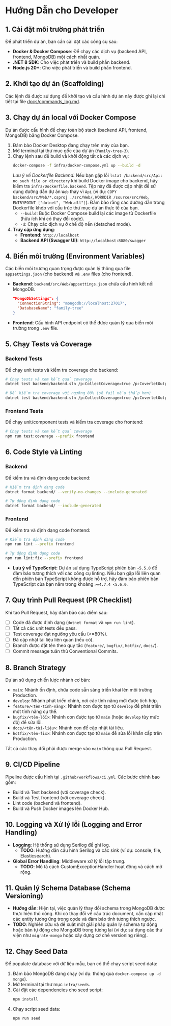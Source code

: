 # Hướng Dẫn cho Developer

## 1. Cài đặt môi trường phát triển
Để phát triển dự án, bạn cần cài đặt các công cụ sau:
- **Docker & Docker Compose**: Để chạy các dịch vụ (backend API, frontend, MongoDB) một cách nhất quán.
- **.NET 8 SDK**: Cho việc phát triển và build phần backend.
- **Node.js 20+**: Cho việc phát triển và build phần frontend.

## 2. Khởi tạo dự án (Scaffolding)
Các lệnh đã được sử dụng để khởi tạo và cấu hình dự án này được ghi lại chi tiết tại file [docs/commands_log.md](./commands_log.md).

## 3. Chạy dự án local với Docker Compose
Dự án được cấu hình để chạy toàn bộ stack (backend API, frontend, MongoDB) bằng Docker Compose.
1.  Đảm bảo Docker Desktop đang chạy trên máy của bạn.
2.  Mở terminal tại thư mục gốc của dự án (`family-tree-3`).
3.  Chạy lệnh sau để build và khởi động tất cả các dịch vụ:
    ```bash
    docker-compose -f infra/docker-compose.yml up --build -d
    ```
    *Lưu ý về Dockerfile Backend:* Nếu bạn gặp lỗi `lstat /backend/src/Api: no such file or directory` khi build Docker image cho backend, hãy kiểm tra `infra/Dockerfile.backend`. Tệp này đã được cập nhật để sử dụng đường dẫn dự án `Web` thay vì `Api` (ví dụ: `COPY backend/src/Web/*.csproj ./src/Web/`, `WORKDIR /source/src/Web`, `ENTRYPOINT ["dotnet", "Web.dll"]`). Đảm bảo rằng các đường dẫn trong Dockerfile khớp với cấu trúc thư mục dự án thực tế của bạn.
    - `--build`: Buộc Docker Compose build lại các image từ Dockerfile (hữu ích khi có thay đổi code).
    - `-d`: Chạy các dịch vụ ở chế độ nền (detached mode).
4.  **Truy cập ứng dụng**:
    - **Frontend**: `http://localhost`
    - **Backend API (Swagger UI)**: `http://localhost:8080/swagger`

## 4. Biến môi trường (Environment Variables)
Các biến môi trường quan trọng được quản lý thông qua file `appsettings.json` (cho backend) và `.env` files (cho frontend).
- **Backend**: `backend/src/Web/appsettings.json` chứa cấu hình kết nối MongoDB.
  ```json
  "MongoDbSettings": {
    "ConnectionString": "mongodb://localhost:27017",
    "DatabaseName": "family-tree"
  }
  ```
- **Frontend**: Cấu hình API endpoint có thể được quản lý qua biến môi trường trong `.env` file.

## 5. Chạy Tests và Coverage
### Backend Tests
Để chạy unit tests và kiểm tra coverage cho backend:
```bash
# Chạy tests và xem kết quả coverage
dotnet test backend/backend.sln /p:CollectCoverage=true /p:CoverletOutput=./tests/coverage/backend/ /p:CoverletOutputFormat=lcov

# Để kiểm tra coverage với ngưỡng 80% (sẽ fail nếu thấp hơn)
dotnet test backend/backend.sln /p:CollectCoverage=true /p:CoverletOutput=./tests/coverage/backend/ /p:CoverletOutputFormat=lcov /p:Threshold=80
```
### Frontend Tests
Để chạy unit/component tests và kiểm tra coverage cho frontend:
```bash
# Chạy tests và xem kết quả coverage
npm run test:coverage --prefix frontend
```

## 6. Code Style và Linting
### Backend
Để kiểm tra và định dạng code backend:
```bash
# Kiểm tra định dạng code
dotnet format backend/ --verify-no-changes --include-generated

# Tự động định dạng code
dotnet format backend/ --include-generated
```
### Frontend
Để kiểm tra và định dạng code frontend:
```bash
# Kiểm tra định dạng code
npm run lint --prefix frontend

# Tự động định dạng code
npm run lint:fix --prefix frontend
```
- **Lưu ý về TypeScript:** Dự án sử dụng TypeScript phiên bản `~5.5.0` để đảm bảo tương thích với các công cụ linting. Nếu bạn gặp lỗi liên quan đến phiên bản TypeScript không được hỗ trợ, hãy đảm bảo phiên bản TypeScript của bạn nằm trong khoảng `>=4.7.4 <5.6.0`.

## 7. Quy trình Pull Request (PR Checklist)
Khi tạo Pull Request, hãy đảm bảo các điểm sau:
- [ ] Code đã được định dạng (`dotnet format` và `npm run lint`).
- [ ] Tất cả các unit tests đều pass.
- [ ] Test coverage đạt ngưỡng yêu cầu (>=80%).
- [ ] Đã cập nhật tài liệu liên quan (nếu có).
- [ ] Branch được đặt tên theo quy tắc (`feature/`, `bugfix/`, `hotfix/`, `docs/`).
- [ ] Commit message tuân thủ Conventional Commits.

## 8. Branch Strategy
Dự án sử dụng chiến lược nhánh cơ bản:
- `main`: Nhánh ổn định, chứa code sẵn sàng triển khai lên môi trường Production.
- `develop`: Nhánh phát triển chính, nơi các tính năng mới được tích hợp.
- `feature/<tên-tính-năng>`: Nhánh con được tạo từ `develop` để phát triển một tính năng cụ thể.
- `bugfix/<tên-lỗi>`: Nhánh con được tạo từ `main` (hoặc `develop` tùy mức độ) để sửa lỗi.
- `docs/<tên-tài-liệu>`: Nhánh con để cập nhật tài liệu.
- `hotfix/<tên-fix>`: Nhánh con được tạo từ `main` để sửa lỗi khẩn cấp trên Production.

Tất cả các thay đổi phải được merge vào `main` thông qua Pull Request.

## 9. CI/CD Pipeline
Pipeline được cấu hình tại `.github/workflows/ci.yml`. Các bước chính bao gồm:
- Build và Test backend (với coverage check).
- Build và Test frontend (với coverage check).
- Lint code (backend và frontend).
- Build và Push Docker images lên Docker Hub.

## 10. Logging và Xử lý lỗi (Logging and Error Handling)
- **Logging**: Hệ thống sử dụng Serilog để ghi log.
  - **TODO**: Hướng dẫn cấu hình Serilog và các sink (ví dụ: console, file, Elasticsearch).
- **Global Error Handling**: Middleware xử lý lỗi tập trung.
  - **TODO**: Mô tả cách CustomExceptionHandler hoạt động và cách mở rộng.

## 11. Quản lý Schema Database (Schema Versioning)
- **Hướng dẫn**: Hiện tại, việc quản lý thay đổi schema trong MongoDB được thực hiện thủ công. Khi có thay đổi về cấu trúc document, cần cập nhật các entity tương ứng trong code và đảm bảo tính tương thích ngược.
- **TODO**: Nghiên cứu và đề xuất một giải pháp quản lý schema tự động hoặc bán tự động cho MongoDB trong tương lai (ví dụ: sử dụng các thư viện như `migrate-mongo` hoặc xây dựng cơ chế versioning riêng).

## 12. Chạy Seed Data
Để populate database với dữ liệu mẫu, bạn có thể chạy script seed data:
1.  Đảm bảo MongoDB đang chạy (ví dụ: thông qua `docker-compose up -d mongo`).
2.  Mở terminal tại thư mục `infra/seeds`.
3.  Cài đặt các dependencies cho seed script:
    ```bash
    npm install
    ```
4.  Chạy script seed data:
    ```bash
    npm run seed
    ```
